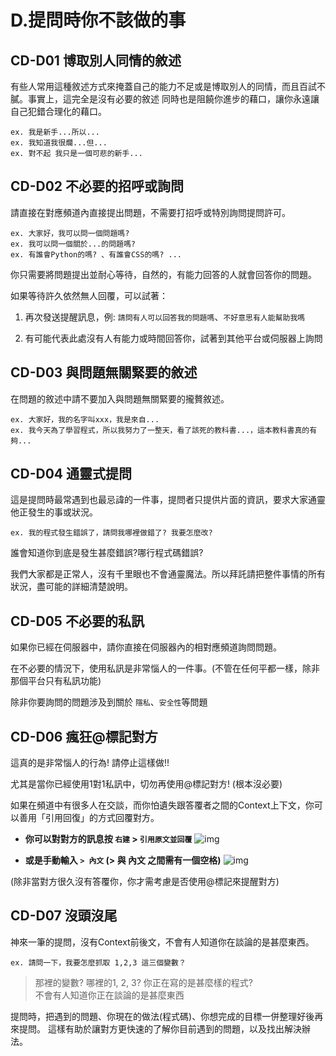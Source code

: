 # D.提問時你不該做的事

## CD-D01 博取別人同情的敘述
有些人常用這種敘述方式來掩蓋自己的能力不足或是博取別人的同情，而且百試不膩。事實上，這完全是沒有必要的敘述
同時也是阻饒你進步的藉口，讓你永遠讓自己犯錯合理化的藉口。
```
ex. 我是新手...所以...
ex. 我知道我很爛...但...
ex. 對不起 我只是一個可悲的新手...
```

## CD-D02 不必要的招呼或詢問
請直接在對應頻道內直接提出問題，不需要打招呼或特別詢問提問許可。

```
ex. 大家好，我可以問一個問題嗎?
ex. 我可以問一個關於...的問題嗎?
ex. 有誰會Python的嗎? 、有誰會CSS的嗎? ...
```

你只需要將問題提出並耐心等待，自然的，有能力回答的人就會回答你的問題。

如果等待許久依然無人回覆，可以試著：

1.  再次發送提醒訊息，例: `請問有人可以回答我的問題嗎`、`不好意思有人能幫助我嗎`

2. 有可能代表此處沒有人有能力或時間回答你，試著到其他平台或伺服器上詢問

## CD-D03 與問題無關緊要的敘述
在問題的敘述中請不要加入與問題無關緊要的攏贅敘述。

```
ex. 大家好，我的名字叫xxx，我是來自...
ex. 我今天為了學習程式，所以我努力了一整天，看了該死的教科書...，這本教科書真的有夠...
```

## CD-D04 通靈式提問
這是提問時最常遇到也最忌諱的一件事，提問者只提供片面的資訊，要求大家通靈他正發生的事或狀況。
```
ex. 我的程式發生錯誤了，請問我哪裡做錯了? 我要怎麼改?
```
誰會知道你到底是發生甚麼錯誤?哪行程式碼錯誤?

我們大家都是正常人，沒有千里眼也不會通靈魔法。所以拜託請把整件事情的所有狀況，盡可能的詳細清楚說明。

## CD-D05 不必要的私訊
如果你已經在伺服器中，請你直接在伺服器內的相對應頻道詢問問題。

在不必要的情況下，使用私訊是非常惱人的一件事。(不管在任何平都一樣，除非那個平台只有私訊功能)

除非你要詢問的問題涉及到關於 `隱私`、`安全性`等問題


## CD-D06 瘋狂@標記對方
這真的是非常惱人的行為! 請停止這樣做!!

尤其是當你已經使用1對1私訊中，切勿再使用@標記對方! (根本沒必要)

如果在頻道中有很多人在交談，而你怕遺失跟答覆者之間的Context上下文，你可以善用「引用回復」的方式回覆對方。

* **你可以對對方的訊息按 `右建` > `引用原文並回覆`**
![img](/img/quote_reply_1.gif)

* **或是手動輸入 `> 內文` (> 與 內文 之間需有一個空格)**
![img](/img/quote_reply_2.gif)

(除非當對方很久沒有答覆你，你才需考慮是否使用@標記來提醒對方)

## CD-D07 沒頭沒尾
神來一筆的提問，沒有Context前後文，不會有人知道你在談論的是甚麼東西。
```
ex. 請問一下，我要怎麼抓取 1,2,3 這三個變數？
```

> 那裡的變數? 哪裡的1, 2, 3? 你正在寫的是甚麼樣的程式? <br>
> 不會有人知道你正在談論的是甚麼東西

提問時，把遇到的問題、你現在的做法(程式碼)、你想完成的目標一併整理好後再來提問。
這樣有助於讓對方更快速的了解你目前遇到的問題，以及找出解決辦法。
